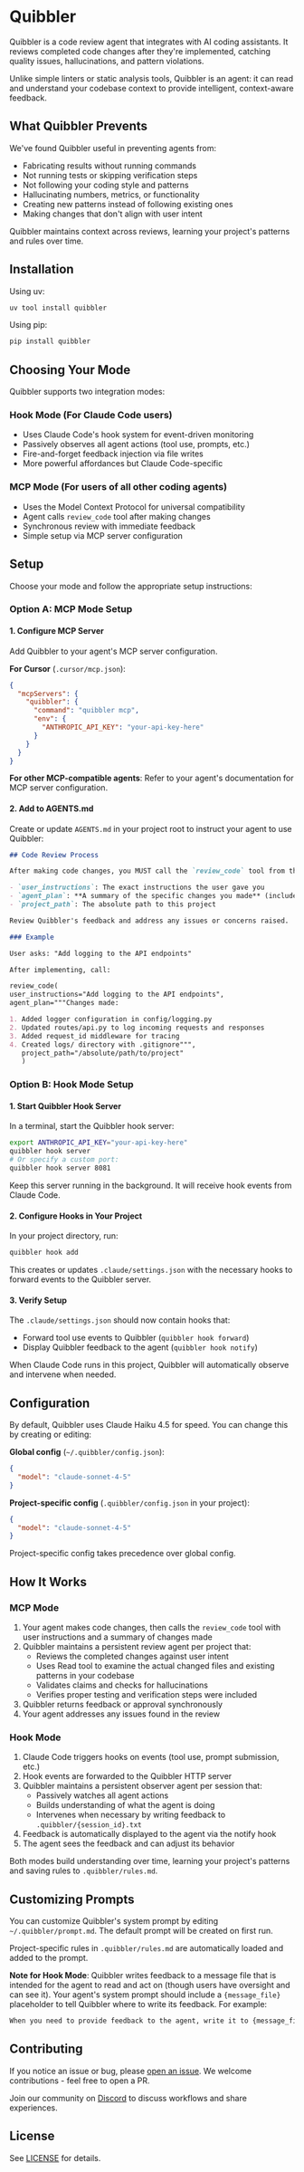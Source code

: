 # Quibbler

Quibbler is a code review agent that integrates with AI coding assistants. It reviews completed code changes after they're implemented, catching quality issues, hallucinations, and pattern violations.

Unlike simple linters or static analysis tools, Quibbler is an agent: it can read and understand your codebase context to provide intelligent, context-aware feedback.

## What Quibbler Prevents

We've found Quibbler useful in preventing agents from:

- Fabricating results without running commands
- Not running tests or skipping verification steps
- Not following your coding style and patterns
- Hallucinating numbers, metrics, or functionality
- Creating new patterns instead of following existing ones
- Making changes that don't align with user intent

Quibbler maintains context across reviews, learning your project's patterns and rules over time.

## Installation

Using uv:

```bash
uv tool install quibbler
```

Using pip:

```bash
pip install quibbler
```

## Choosing Your Mode

Quibbler supports two integration modes:

### Hook Mode (For Claude Code users)

- Uses Claude Code's hook system for event-driven monitoring
- Passively observes all agent actions (tool use, prompts, etc.)
- Fire-and-forget feedback injection via file writes
- More powerful affordances but Claude Code-specific

### MCP Mode (For users of all other coding agents)

- Uses the Model Context Protocol for universal compatibility
- Agent calls `review_code` tool after making changes
- Synchronous review with immediate feedback
- Simple setup via MCP server configuration

## Setup

Choose your mode and follow the appropriate setup instructions:

### Option A: MCP Mode Setup

#### 1. Configure MCP Server

Add Quibbler to your agent's MCP server configuration.

**For Cursor** (`.cursor/mcp.json`):

```json
{
  "mcpServers": {
    "quibbler": {
      "command": "quibbler mcp",
      "env": {
        "ANTHROPIC_API_KEY": "your-api-key-here"
      }
    }
  }
}
```

**For other MCP-compatible agents**: Refer to your agent's documentation for MCP server configuration.

#### 2. Add to AGENTS.md

Create or update `AGENTS.md` in your project root to instruct your agent to use Quibbler:

```markdown
## Code Review Process

After making code changes, you MUST call the `review_code` tool from the Quibbler MCP server with:

- `user_instructions`: The exact instructions the user gave you
- `agent_plan`: **A summary of the specific changes you made** (include which files were modified, what was added/changed, and key implementation details)
- `project_path`: The absolute path to this project

Review Quibbler's feedback and address any issues or concerns raised.

### Example

User asks: "Add logging to the API endpoints"

After implementing, call:

review_code(
user_instructions="Add logging to the API endpoints",
agent_plan="""Changes made:

1. Added logger configuration in config/logging.py
2. Updated routes/api.py to log incoming requests and responses
3. Added request_id middleware for tracing
4. Created logs/ directory with .gitignore""",
   project_path="/absolute/path/to/project"
   )
```

### Option B: Hook Mode Setup

#### 1. Start Quibbler Hook Server

In a terminal, start the Quibbler hook server:

```bash
export ANTHROPIC_API_KEY="your-api-key-here"
quibbler hook server
# Or specify a custom port:
quibbler hook server 8081
```

Keep this server running in the background. It will receive hook events from Claude Code.

#### 2. Configure Hooks in Your Project

In your project directory, run:

```bash
quibbler hook add
```

This creates or updates `.claude/settings.json` with the necessary hooks to forward events to the Quibbler server.

#### 3. Verify Setup

The `.claude/settings.json` should now contain hooks that:

- Forward tool use events to Quibbler (`quibbler hook forward`)
- Display Quibbler feedback to the agent (`quibbler hook notify`)

When Claude Code runs in this project, Quibbler will automatically observe and intervene when needed.

## Configuration

By default, Quibbler uses Claude Haiku 4.5 for speed. You can change this by creating or editing:

**Global config** (`~/.quibbler/config.json`):

```json
{
  "model": "claude-sonnet-4-5"
}
```

**Project-specific config** (`.quibbler/config.json` in your project):

```json
{
  "model": "claude-sonnet-4-5"
}
```

Project-specific config takes precedence over global config.

## How It Works

### MCP Mode

1. Your agent makes code changes, then calls the `review_code` tool with user instructions and a summary of changes made
2. Quibbler maintains a persistent review agent per project that:
   - Reviews the completed changes against user intent
   - Uses Read tool to examine the actual changed files and existing patterns in your codebase
   - Validates claims and checks for hallucinations
   - Verifies proper testing and verification steps were included
3. Quibbler returns feedback or approval synchronously
4. Your agent addresses any issues found in the review

### Hook Mode

1. Claude Code triggers hooks on events (tool use, prompt submission, etc.)
2. Hook events are forwarded to the Quibbler HTTP server
3. Quibbler maintains a persistent observer agent per session that:
   - Passively watches all agent actions
   - Builds understanding of what the agent is doing
   - Intervenes when necessary by writing feedback to `.quibbler/{session_id}.txt`
4. Feedback is automatically displayed to the agent via the notify hook
5. The agent sees the feedback and can adjust its behavior

Both modes build understanding over time, learning your project's patterns and saving rules to `.quibbler/rules.md`.

## Customizing Prompts

You can customize Quibbler's system prompt by editing `~/.quibbler/prompt.md`. The default prompt will be created on first run.

Project-specific rules in `.quibbler/rules.md` are automatically loaded and added to the prompt.

**Note for Hook Mode**: Quibbler writes feedback to a message file that is intended for the agent to read and act on (though users have oversight and can see it). Your agent's system prompt should include a `{message_file}` placeholder to tell Quibbler where to write its feedback. For example:

```markdown
When you need to provide feedback to the agent, write it to {message_file}. This is agent-to-agent communication intended for the coding agent to read and act on.
```

## Contributing

If you notice an issue or bug, please [open an issue](https://github.com/fulcrumresearch/quibbler/issues). We welcome contributions - feel free to open a PR.

Join our community on [Discord](https://discord.gg/QmMybVuwWp) to discuss workflows and share experiences.

## License

See [LICENSE](LICENSE) for details.
